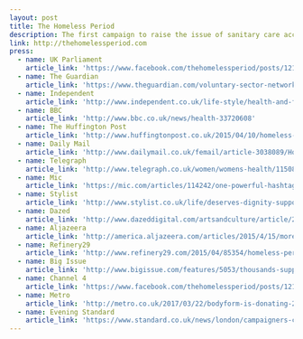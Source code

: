 ```yaml
---
layout: post
title: The Homeless Period
description: The first campaign to raise the issue of sanitary care access for homeless women. Now run by supporters around the world.
link: http://thehomelessperiod.com
press:
  - name: UK Parliament
    article_link: 'https://www.facebook.com/thehomelessperiod/posts/1211915425541708'
  - name: The Guardian
    article_link: 'https://www.theguardian.com/voluntary-sector-network/2015/jun/05/homeless-period-tampon-or-food-campaign-of-the-month'
  - name: Independent
    article_link: 'http://www.independent.co.uk/life-style/health-and-families/health-news/homeless-should-be-given-period-products-for-free-by-shelters-and-charities-say-campaigners-10167627.html'
  - name: BBC
    article_link: 'http://www.bbc.co.uk/news/health-33720608'
  - name: The Huffington Post
    article_link: 'http://www.huffingtonpost.co.uk/2015/04/10/homeless-period-women_n_6991340.html'
  - name: Daily Mail
    article_link: 'http://www.dailymail.co.uk/femail/article-3038089/Homeless-period-campaign-highlights-monthly-misery-women-streets.html'
  - name: Telegraph
    article_link: 'http://www.telegraph.co.uk/women/womens-health/11508497/TheHomelessPeriod-Campaign-for-homeless-women-to-have-free-tampons.html'
  - name: Mic
    article_link: 'https://mic.com/articles/114242/one-powerful-hashtag-exposes-a-unique-problem-for-homeless-women'
  - name: Stylist
    article_link: 'http://www.stylist.co.uk/life/deserves-dignity-supporters-raise-money-for-woman-fined-stealing-tampons-australia'
  - name: Dazed
    article_link: 'http://www.dazeddigital.com/artsandculture/article/27218/1/why-the-tampon-tax-matters-to-homeless-women'
  - name: Aljazeera
    article_link: 'http://america.aljazeera.com/articles/2015/4/15/more-pads-for-homeless-women-help.html'
  - name: Refinery29
    article_link: 'http://www.refinery29.com/2015/04/85354/homeless-period-london-petition'
  - name: Big Issue
    article_link: 'http://www.bigissue.com/features/5053/thousands-support-campaign-for-homeless-women-to-have-free-tampons'
  - name: Channel 4
    article_link: 'https://www.facebook.com/thehomelessperiod/posts/1211915425541708'
  - name: Metro
    article_link: 'http://metro.co.uk/2017/03/22/bodyform-is-donating-200000-packs-of-sanitary-protection-to-help-fight-period-poverty-6526038/'
  - name: Evening Standard
    article_link: 'https://www.standard.co.uk/news/london/campaigners-call-on-government-to-provide-funding-for-free-sanitary-products-for-the-homeless-10179548.html'
---
```

